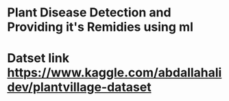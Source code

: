 # Plant Disease Detection and Providing it's Remidies using ml
# Datset link https://www.kaggle.com/abdallahalidev/plantvillage-dataset
